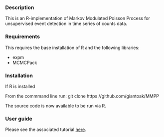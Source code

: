 <h3>Description</h3>
This is an R-implementation of Markov Modulated Poisson Process for unsupervised event detection in time series of counts data.

<h3>Requirements</h3>
This requires the base installation of R and the following libraries:
<ul>
<li>expm
<li>MCMCPack
</ul>

<h3>Installation</h3>
If R is installed 

From the commmand line run:
git clone https //github.com/giantoak/MMPP

The source code is now available to be run via R.

<h3>User guide</h3>
Please see the associated tutorial <a href="http://giantoak.github.io/MMPP_Tutorial">here</a>.
